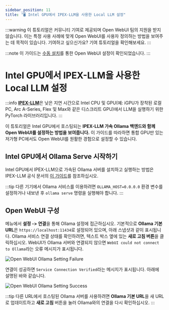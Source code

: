 ```yaml
---
sidebar_position: 11
title: "🖥️ Intel GPU에서 IPEX-LLM을 사용한 Local LLM 설정"
---
```


:::warning
이 튜토리얼은 커뮤니티 기여로 제공되며 Open WebUI 팀의 지원을 받지 않습니다. 이는 특정 사용 사례에 맞게 Open WebUI를 사용자 정의하는 방법을 보여주는 데 목적이 있습니다. 기여하고 싶으신가요? 기여 튜토리얼을 확인해보세요.
:::

:::note
이 가이드는 [수동 설치](/getting-started/index.md)를 통한 Open WebUI 설정이 확인되었습니다.
:::

# Intel GPU에서 IPEX-LLM을 사용한 Local LLM 설정

:::info
[**IPEX-LLM**](https://github.com/intel-analytics/ipex-llm)은 낮은 지연 시간으로 Intel CPU 및 GPU(예: iGPU가 장착된 로컬 PC, Arc A-Series, Flex 및 Max와 같은 디스크리트 GPU)에서 LLM을 실행하기 위한 PyTorch 라이브러리입니다.
:::

이 튜토리얼은 Intel GPU에서 호스팅되는 **IPEX-LLM 가속 Ollama 백엔드와 함께 Open WebUI를 설정하는 방법을 보여줍니다.** 이 가이드를 따라하면 통합 GPU만 있는 저가형 PC에서도 Open WebUI를 원활한 경험으로 설정할 수 있습니다.

## Intel GPU에서 Ollama Serve 시작하기

Intel GPU에서 IPEX-LLM으로 가속된 Ollama 서버를 설치하고 실행하는 방법은 IPEX-LLM 공식 문서의 [이 가이드](https://ipex-llm.readthedocs.io/en/latest/doc/LLM/Quickstart/ollama_quickstart.html)를 참조하십시오.

:::tip
다른 기기에서 Ollama 서비스를 이용하려면 `OLLAMA_HOST=0.0.0.0` 환경 변수를 설정하거나 내보낸 후 `ollama serve` 명령을 실행해야 합니다.
:::

## Open WebUI 구성

메뉴에서 **설정 -> 연결**을 통해 Ollama 설정에 접근하십시오. 기본적으로 **Ollama 기본 URL**은 `https://localhost:11434`로 설정되어 있으며, 아래 스냅샷과 같이 표시됩니다. Ollama 서비스 연결 상태를 확인하려면, 텍스트 박스 옆에 있는 **새로 고침 버튼**을 클릭하십시오. WebUI가 Ollama 서버와 연결되지 않으면 `WebUI could not connect to Ollama`라는 오류 메시지가 표시됩니다.

![Open WebUI Ollama Setting Failure](https://llm-assets.readthedocs.io/en/latest/_images/open_webui_settings_0.png)

연결이 성공하면 `Service Connection Verified`라는 메시지가 표시됩니다. 아래에 설명된 바와 같습니다.

![Open WebUI Ollama Setting Success](https://llm-assets.readthedocs.io/en/latest/_images/open_webui_settings.png)

:::tip
다른 URL에서 호스팅된 Ollama 서버를 사용하려면 **Ollama 기본 URL**을 새 URL로 업데이트하고 **새로 고침** 버튼을 눌러 Ollama와의 연결을 다시 확인하십시오.
:::
